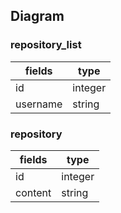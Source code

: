 ## Diagram
### repository_list
| fields | type |
|--------|------|
| id     |integer|
| username |string|
### repository
| fields | type |
|--------|------|
| id     |integer|
| content |string|
